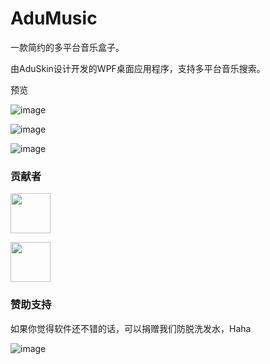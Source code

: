 # AduMusic
一款简约的多平台音乐盒子。

由AduSkin设计开发的WPF桌面应用程序，支持多平台音乐搜索。

预览

![image](https://github.com/aduskin/AduMusic-Mini/blob/master/screenshot/%E6%80%80%E6%97%A7.png)

![image](https://github.com/aduskin/AduMusic-Mini/blob/master/screenshot/%E6%80%80%E6%97%A7s.gif)

![image](https://github.com/aduskin/AduMusic-Mini/blob/master/screenshot/%E6%AD%8C%E8%AF%8D.gif)

### 贡献者

<a href="https://github.com/aduskin" target="_blank"><img width="64px" src="https://avatars2.githubusercontent.com/u/33409777?s=460&u=536aecd59ce72fa64b09d2279821227bc6a721da&v=4"></a>

<a href="https://github.com/Haku-Men" target="_blank"><img width="64px" src="https://avatars2.githubusercontent.com/u/13210002?s=460&u=ae17e9b33173d1e2af00bccfc76c6ce540b0cdbf&v=4"></a>

### 赞助支持
如果你觉得软件还不错的话，可以捐赠我们防脱洗发水，Haha

![image](https://github.com/aduskin/AduSkin/blob/master/screenshot/other/zhifu.jpg)
